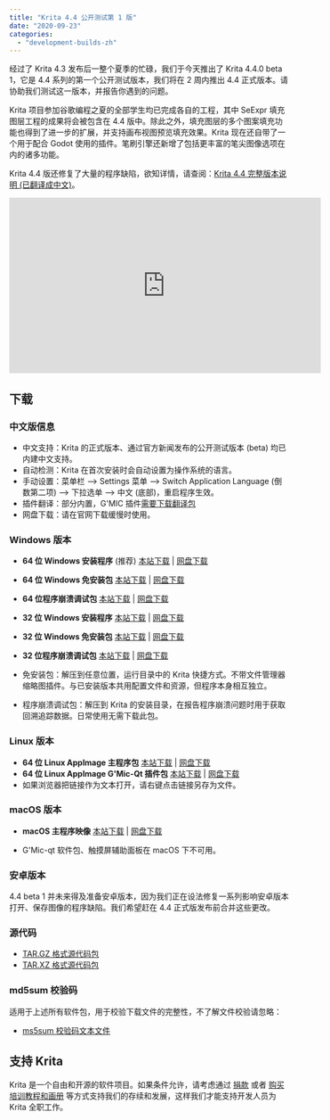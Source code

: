 ```yaml
---
title: "Krita 4.4 公开测试第 1 版"
date: "2020-09-23"
categories: 
  - "development-builds-zh"
---
```


经过了 Krita 4.3 发布后一整个夏季的忙碌，我们于今天推出了 Krita 4.4.0 beta 1，它是 4.4 系列的第一个公开测试版本，我们将在 2 周内推出 4.4 正式版本。请协助我们测试这一版本，并报告你遇到的问题。

Krita 项目参加谷歌编程之夏的全部学生均已完成各自的工程，其中 SeExpr 填充图层工程的成果将会被包含在 4.4 版中。除此之外，填充图层的多个图案填充功能也得到了进一步的扩展，并支持画布视图预览填充效果。Krita 现在还自带了一个用于配合 Godot 使用的插件。笔刷引擎还新增了包括更丰富的笔尖图像选项在内的诸多功能。

Krita 4.4 版还修复了大量的程序缺陷，欲知详情，请查阅：[Krita 4.4 完整版本说明 (已翻译成中文)](https://krita.org/zh/krita-4-4-0-release-notes-zh/)。

<iframe src="https://diode.zone/videos/embed/b441f360-0b94-470a-8365-5a5f44b3a617" width="560" height="315" frameborder="0" sandbox="allow-same-origin allow-scripts allow-popups" allowfullscreen="allowfullscreen" data-mce-fragment="1"></iframe>

## 下载

### 中文版信息

- 中文支持：Krita 的正式版本、通过官方新闻发布的公开测试版本 (beta) 均已内建中文支持。
- 自动检测：Krita 在首次安装时会自动设置为操作系统的语言。
- 手动设置：菜单栏 --> Settings 菜单 --> Switch Application Language (倒数第二项) --> 下拉选单 --> 中文 (底部)，重启程序生效。
- 插件翻译：部分内置，G'MIC 插件[需要下载翻译包](https://share.weiyun.com/SBopNjOn)
- 网盘下载：请在官网下载缓慢时使用。

### Windows 版本

- **64 位 Windows 安装程序** (推荐) [本站下载](https://download.kde.org/unstable/krita/4.4.0-beta1/krita-x64-4.4.0-beta1-setup.exe) | [网盘下载](https://share.weiyun.com/60HLzj6I)
- **64 位 Windows 免安装包** [本站下载](https://download.kde.org/unstable/krita/4.4.0-beta1/krita-x64-4.4.0-beta1.zip) | [网盘下载](https://share.weiyun.com/60HLzj6I)
- **64 位程序崩溃调试包** [本站下载](https://download.kde.org/unstable/krita/4.4.0-beta1/krita-x64-4.4.0-beta1-dbg.zip) | [网盘下载](https://share.weiyun.com/60HLzj6I)

- **32 位 Windows 安装程序** [本站下载](https://download.kde.org/unstable/krita/4.4.0-beta1/krita-x86-4.4.0-beta1-setup.exe) | [网盘下载](https://share.weiyun.com/Otvc2tpi)
- **32 位 Windows 免安装包** [本站下载](https://download.kde.org/unstable/krita/4.4.0-beta1/krita-x86-4.4.0-beta1.zip) | [网盘下载](https://share.weiyun.com/Otvc2tpi)
- **32 位程序崩溃调试包** [本站下载](https://download.kde.org/unstable/krita/4.4.0-beta1/krita-x86-4.4.0-beta1-dbg.zip) | [网盘下载](https://share.weiyun.com/Otvc2tpi)

- 免安装包：解压到任意位置，运行目录中的 Krita 快捷方式。不带文件管理器缩略图插件。与已安装版本共用配置文件和资源，但程序本身相互独立。
- 程序崩溃调试包：解压到 Krita 的安装目录，在报告程序崩溃问题时用于获取回溯追踪数据。日常使用无需下载此包。

### Linux 版本

- **64 位 Linux AppImage 主程序包** [本站下载](https://download.kde.org/unstable/krita/4.4.0-beta1/krita-4.4.0-beta1-x86_64.appimage) | [网盘下载](https://share.weiyun.com/C0gZ6joR)
- **64 位 Linux AppImage G'Mic-Qt 插件包** [本站下载](https://download.kde.org/unstable/krita/4.4.0-beta1/gmic_krita_qt-x86_64.appimage) | [网盘下载](https://share.weiyun.com/C0gZ6joR)
- 如果浏览器把链接作为文本打开，请右键点击链接另存为文件。

### macOS 版本

- **macOS 主程序映像** [本站下载](https://download.kde.org/unstable/krita/4.4.0-beta1/krita-4.4.0-beta1.dmg) | [网盘下载](https://share.weiyun.com/gVg0CI53)

- G'Mic-qt 软件包、触摸屏辅助面板在 macOS 下不可用。

### 安卓版本

4.4 beta 1 并未来得及准备安卓版本，因为我们正在设法修复一系列影响安卓版本打开、保存图像的程序缺陷。我们希望赶在 4.4 正式版发布前合并这些更改。

### 源代码

- [TAR.GZ 格式源代码包](https://download.kde.org/unstable/krita/4.4.0-beta1/krita-4.4.0-beta1.tar.gz)
- [TAR.XZ 格式源代码包](https://download.kde.org/unstable/krita/4.4.0-beta1/krita-4.4.0-beta1.tar.xz)

### md5sum 校验码

适用于上述所有软件包，用于校验下载文件的完整性，不了解文件校验请忽略：

- [ms5sum 校验码文本文件](https://download.kde.org/unstable/krita/4.4.0-beta1/md5sum.txt)

## 支持 Krita

Krita 是一个自由和开源的软件项目。如果条件允许，请考虑通过 [捐款](https://krita.org/zh/support-us-zh/donation-zh/) 或者 [购买培训教程和画册](https://krita.org/en/support-us/shop) 等方式支持我们的存续和发展，这样我们才能支持开发人员为 Krita 全职工作。
